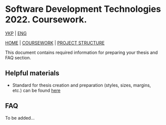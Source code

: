 # Software Development Technologies 2022. Coursework.

[УКР][coursework_readme_ua] | [ENG][coursework_readme]

[HOME][this_repo] | [COURSEWORK][coursework_readme] | [PROJECT STRUCTURE][project_structure_readme]

This document contains required information for preparing your thesis and FAQ section.

## Helpful materials

- Standard for thesis creation and preparation (styles, sizes, margins, etc.) can be found [here][paperwork_standard]

## FAQ

To be added...

[this_repo]: <https://github.com/Igor-Sikorsky-IST-Hub/SDT_2022>
[paperwork_standard]: <Coursework\Department standard for document preparation in studying process.pdf>
[coursework_readme]: <coursework.md>
[project_structure_readme]: <project_structure.md>
[coursework_readme_ua]: <coursework.ua.md>
[project_structure_readme_ua]: <project_structure.ua.md>
